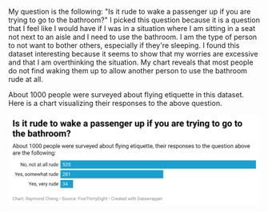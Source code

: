 My question is the following: "Is it rude to wake a passenger up if you are trying to go to the bathroom?" I picked this question because it is a question that I feel like I would have if I was in a situation where I am sitting in a seat not next to an aisle and I need to use the bathroom. I am the type of person to not want to bother others, especially if they're sleeping. I found this dataset interesting because it seems to show that my worries are excessive and that I am overthinking the situation. My chart reveals that most people do not find waking them up to allow another person to use the bathroom rude at all.

About 1000 people were surveyed about flying etiquette in this dataset. Here is a chart visualizing their responses to the above question.

![Bar chart](datawrapper_chart.png)
